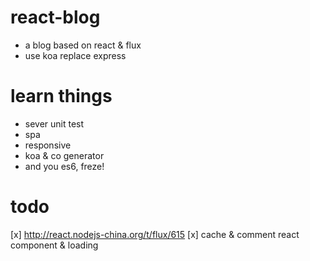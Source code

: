 # react-blog

* a blog based on react & flux
* use koa replace express

# learn things
* sever unit test
* spa
* responsive
* koa & co generator
* and you es6, freze!

# todo
[x] http://react.nodejs-china.org/t/flux/615
[x] cache & comment react component & loading

